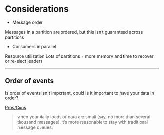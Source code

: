 # Considerations

- Message order

Messages in a partition are ordered, but this isn't guaranteed across partitions

- Consumers in parallel

Resource utilization
Lots of partitions = more memory and time to recover or re-elect leaders

---

## Order of events

Is order of events isn't important, could
Is it important to have your data in order?

[Pros/Cons](https://www.altexsoft.com/blog/apache-kafka-pros-cons/)

> when your daily loads of data are small (say, no more than several thousand messages), it’s more reasonable to stay with traditional message queues.
